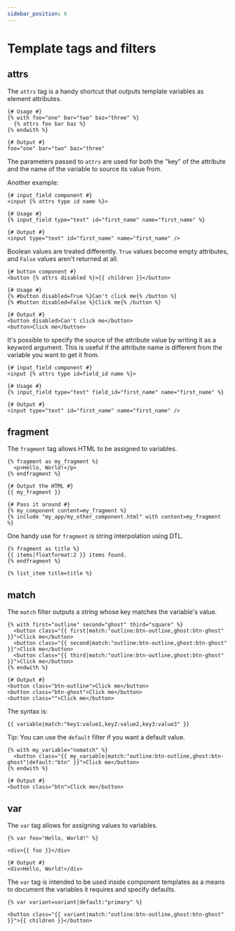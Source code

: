 ```yaml
---
sidebar_position: 6
---
```


# Template tags and filters

## attrs

The `attrs` tag is a handy shortcut that outputs template variables as element attributes.

```django
{# Usage #}
{% with foo="one" bar="two" baz="three" %}
  {% attrs foo bar baz %}
{% endwith %}

{# Output #}
foo="one" bar="two" baz="three"
```

The parameters passed to `attrs` are used for both the "key" of the attribute and the name of the variable to source its value from.

Another example:

```django
{# input_field component #}
<input {% attrs type id name %}>

{# Usage #}
{% input_field type="text" id="first_name" name="first_name" %}

{# Output #}
<input type="text" id="first_name" name="first_name" />
```

Boolean values are treated differently. `True` values become empty attributes, and `False` values aren't returned at all.

```django
{# button component #}
<button {% attrs disabled %}>{{ children }}</button>

{# Usage #}
{% #button disabled=True %}Can't click me{% /button %}
{% #button disabled=False %}Click me{% /button %}

{# Output #}
<button disabled>Can't click me</button>
<button>Click me</button>
```

It's possible to specify the source of the attribute value by writing it as a keyword argument. This is useful if the attribute name is different from the variable you want to get it from.

```django
{# input_field component #}
<input {% attrs type id=field_id name %}>

{# Usage #}
{% input_field type="text" field_id="first_name" name="first_name" %}

{# Output #}
<input type="text" id="first_name" name="first_name" />
```

## fragment

The `fragment` tag allows HTML to be assigned to variables.

```django
{% fragment as my_fragment %}
  <p>Hello, World!</p>
{% endfragment %}

{# Output the HTML #}
{{ my_fragment }}

{# Pass it around #}
{% my_component content=my_fragment %}
{% include "my_app/my_other_component.html" with content=my_fragment %}
```

One handy use for `fragment` is string interpolation using DTL.

```django
{% fragment as title %}
{{ items|floatformat:2 }} items found.
{% endfragment %}

{% list_item title=title %}
```

## match

The `match` filter outputs a string whose key matches the variable's value.

```django
{% with first="outline" second="ghost" third="square" %}
  <button class="{{ first|match:"outline:btn-outline,ghost:btn-ghost" }}">Click me</button>
  <button class="{{ second|match:"outline:btn-outline,ghost:btn-ghost" }}">Click me</button>
  <button class="{{ third|match:"outline:btn-outline,ghost:btn-ghost" }}">Click me</button>
{% endwith %}

{# Output #}
<button class="btn-outline">Click me</button>
<button class="btn-ghost">Click me</button>
<button class="">Click me</button>
```

The syntax is:

```
{{ variable|match:"key1:value1,key2:value2,key3:value3" }}
```

Tip: You can use the `default` filter if you want a default value.

```django
{% with my_variable="nomatch" %}
  <button class="{{ my_variable|match:"outline:btn-outline,ghost:btn-ghost"|default:"btn" }}">Click me</button>
{% endwith %}

{# Output #}
<button class="btn">Click me</button>
```

## var

The `var` tag allows for assigning values to variables.

```django
{% var foo="Hello, World!" %}

<div>{{ foo }}</div>

{# Output #}
<div>Hello, World!</div>
```

The `var` tag is intended to be used inside component templates as a means to document the variables it requires and specify defaults.

```django title="button.html"
{% var variant=variant|default:"primary" %}

<button class="{{ variant|match:"outline:btn-outline,ghost:btn-ghost" }}">{{ children }}</button>
```
